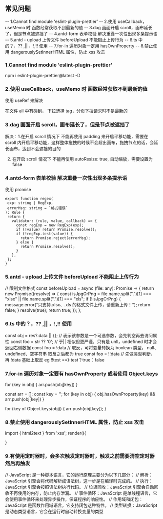 ## 常见问题

-- 1.Cannot find module 'eslint-plugin-prettier'
-- 2.使用 useCallback，useMemo 时 函数经常获取不到最新的值
-- 3.dag 画面开启 scroll，画布延长了，但是节点被遮挡了
-- 4.antd-form 表单校验 解决重叠一次性出现多条提示语
-- 5.antd - upload 上传文件 beforeUpload 不能阻止上传行为
-- 6.ts 中的？，?? ,|| ，!,!! 使用
-- 7.for-in 遍历对象一定用 hasOwnProperty
-- 8.禁止使用 dangerouslySetInnerHTML 属性，防止 xss 攻击

### 1.Cannot find module 'eslint-plugin-prettier'

npm i eslint-plugin-prettier@latest -D

### 2.使用 useCallback，useMemo 时 函数经常获取不到最新的值

使用 useRef 来解决

在文件 all 中有碰到， 下拉选择 tag，分页下拉请求时不是最新的

### 3.dag 画面开启 scroll，画布延长了，但是节点被遮挡了

解决：1.在开启 scroll 情况下 不能再使用 padding 来开启平移功能，需要在 scroll 内开启平移功能，这样整体拖拽的时候不会超出画布，拖拽节点的话，会延长画布，达到不会遮挡的目的

2. 在开启 scroll 情况下 不能再使用 autoResize: true, 自动缩放，需要设置为 false

### 4.antd-form 表单校验 解决重叠一次性出现多条提示语

使用 promise

```
export function regex(
 exp: string | RegExp,
 errorMsg: string = `格式错误`
): Rule {
 return {
   validator: (rule, value, callback) => {
     const regExp = new RegExp(exp);
     if (!value) return Promise.resolve();
     if (!regExp.test(value)) {
       return Promise.reject(errorMsg);
     } else {
       return Promise.resolve();
     }
   },
 };
}
```

### 5.antd - upload 上传文件 beforeUpload 不能阻止上传行为

<!-- 使用要返回一个 Promise，promise 中 必须返回 false 才能阻止上传，通过校验必须返回 true 和 resolve 否则会阻止上传 -->

// 限制文件格式
const beforeUpload = async (file: any): Promise<boolean> => {
return new Promise((resolve) => {
const isJpgOrPng =
file.name.split(".")[1] === "xlsx" || file.name.split(".")[1] === "xls";
if (!isJpgOrPng) {
message.error("只支持.xlsx、.xls 的格式文件上传，请重新上传！");
return false;
}
resolve(true);
return true;
});
};

### 6.ts 中的？，?? ,|| ，!,!! 使用

const obj = res?.data || {}; // 表示该参数是一个可选参数，会先判空再去访问属性
const foo = str ?? '0'; // 于|| 相似但更严谨，只有是 unll，undefined 时才会返回右侧数据
const foo = !data // 取反，可将变量转换为 boolean 类型， null、undefined、空字符串 取反之后都为 true
const foo = !!data // 先做类型判断，再 !data 基础上取反 eg !!test ==》 test？true：false

### 7.for-in 遍历对象一定要有 hasOwnProperty 或者使用 Object.keys

<!--
hasOwnProperty(属性名) ：用来判断属性是否为对象的自有属性
Object.keys():返回一个数组 是对象属性名
 -->

<!-- bad 写法 -->

for (key in obj) {
arr.push(obj[key])
}

<!-- good 写法 1 -->

const arr = [];
const key = '';
for (key in obj) {
obj.hasOwnProperty(key) && arr.push(obj[key])
}

<!-- good 写法 2 -->

for (key of Object.keys(obj)) {
arr.push(obj[key]);
}

### 8.禁止使用 dangerouslySetInnerHTML 属性，防止 xss 攻击

<!-- input，textarea 等标签，不要直接把 html 文本直接渲染在页面上,使用 xssb 等过滤之后再输出到标签上; -->

import { html2text } from 'xss';
render(){

  <div
  dangerouslySetInnerHTML={{
    __html: html2text(htmlContent)
  }}
/>
}

### 9.有使用定时器时，会多次触发定时器时，触发之前需要清空定时器然后再触发

// JavaScript 是一种脚本语言，它的运行原理主要分为以下几部分：
// 解析：JavaScript 引擎会将代码解析成语法树，这一步是在编译时完成的。
// 执行：JavaScript 引擎会按照语法树执行代码。
// 垃圾回收：JavaScript 引擎会自动回收不再使用的内存，防止内存泄漏。
// 事件循环：JavaScript 是单线程语言，它会使用事件循环来处理异步操作，保证程序的响应性。
// 作用域和闭包：JavaScript 是函数作用域语言，它支持闭包这种特性。
// 类型转换：JavaScript 是动态类型语言，它会在运行时自动转换变量的类型
